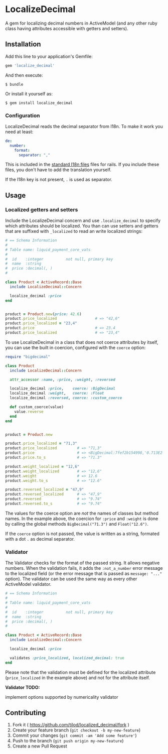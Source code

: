 # LocalizeDecimal

A gem for localizing decimal numbers in ActiveModel (and any other ruby class
having attributes accessible with getters and setters).


## Installation

Add this line to your application's Gemfile:

```ruby
gem 'localize_decimal'
```

And then execute:

    $ bundle

Or install it yourself as:

    $ gem install localize_decimal


### Configuration

LocalizeDecimal reads the decimal separator from I18n. To make it work you need
at least:

```yml
de:
  number:
    format:
      separator: ","
```

This is included in the
[standard I18n files](https://github.com/svenfuchs/rails-i18n) files for rails.
If you include these files, you don't have to add the translation yourself.

If the I18n key is not present, `.` is used as separator.


## Usage

### Localized getters and setters

Include the LocalizeDecimal concern and use `.localize_decimal` to specify
which attributes should be localized. You than can use setters and getters
that are suffixed with `_localized` to read an write localized strings:

```ruby
# == Schema Information
#
# Table name: liquid_payment_core_vats
#
#  id    :integer          not null, primary key
#  name  :string
#  price :decimal(, )
#

class Product < ActiveRecord::Base
  include LocalizeDecimal::Concern

  localize_decimal :price
end


product = Product.new(price: 42.6)
product.price_localized                 # => "42,6"
product.price_localized = "23,4"
product.price                           # => 23.4
product.price_localized                 # => "23,4"
```

To use LocalizeDecimal in a class that does not coerce attributes by itself,
you can use the built in coercion, configured with the `coerce` option:

```ruby
require "bigdecimal"

class Product
  include LocalizeDecimal::Concern

  attr_accessor :name, :price, :weight, :reversed

  localize_decimal :price,    coerce: :BigDecimal
  localize_decimal :weight,   coerce: :Float
  localize_decimal :reversed, coerce: :custom_coerce

  def custom_coerce(value)
    value.reverse
  end
end


product = Product.new

product.price_localized = "71,3"
product.price_localized         # => "71,3"
product.price                   # => <BigDecimal:7fef2b154998,'0.713E2',18(18)>
product.price.to_s              # => "71.3"

product.weight_localized = "12,6"
product.weight_localized        # => "12,6"
product.weight                  # => 12.6
product.weight.to_s             # => "12.6"

product.reversed_localized = "47,9"
product.reversed_localized      # => "47,9"
product.reversed                # => "9.74"
product.reversed.to_s           # => "9.74"
```

The values for the coerce option are _not_ the names of classes but method
names. In the example above, the coercion for `:price` and `:weight` is done by
calling the global methods `BigDecimal("71.3")` and `Float("12.6")`.

If the `coerce` option is not passed, the value is written as a string, formated
with a dot `.` as decimal separator.


### Validator

The Validator checks for the format of the passed string. It allows negative
numbers. When the validation fails, it adds the `:not_a_number` error message to
the localized field (or the error message that is passed as `message: "..."`
option). The validator can be used the same way as every other ActiveModel
validator.

```ruby
# == Schema Information
#
# Table name: liquid_payment_core_vats
#
#  id    :integer          not null, primary key
#  name  :string
#  price :decimal(, )
#

class Product < ActiveRecord::Base
  include LocalizeDecimal::Concern

  localize_decimal :price

  validates :price_localized, localized_decimal: true
end
```

Please note that the validation must be defined for the localized attribute
(`price_localized` in the example above) and not for the attribute itself.


__Validator TODO:__

implement options supported by numericality validator


## Contributing

1. Fork it ( https://github.com/tilod/localized_decimal/fork )
2. Create your feature branch (`git checkout -b my-new-feature`)
3. Commit your changes (`git commit -am 'Add some feature'`)
4. Push to the branch (`git push origin my-new-feature`)
5. Create a new Pull Request
